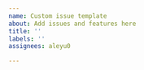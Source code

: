```yaml
---
name: Custom issue template
about: Add issues and features here
title: ''
labels: ''
assignees: aleyu0

---
```



